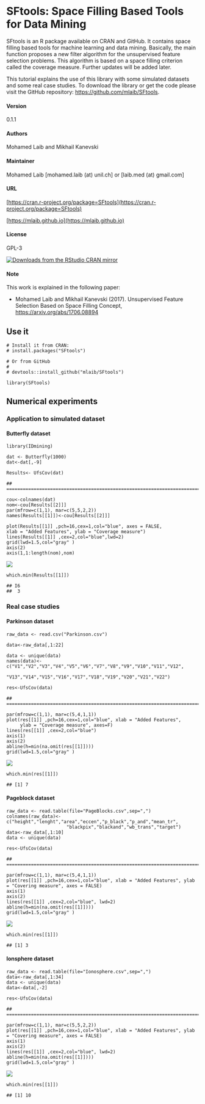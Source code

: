 # SFtools: Space Filling Based Tools for Data Mining

SFtools is an R package available on CRAN and GitHub. It contains space
filling based tools for machine learning and data mining. Basically, the
main function proposes a new filter algorithm for the unsupervised
feature selection problems. This algorithm is based on a space filling
criterion called the coverage measure. Further updates will be added
later.

This tutorial explains the use of this library with some simulated
datasets and some real case studies. To download the library or get the
code please visit the GitHub repository:
<https://github.com/mlaib/SFtools>.

#### Version
0.1.1

#### Authors
Mohamed Laib and Mikhail Kanevski

#### Maintainer
Mohamed Laib [mohamed.laib (at) unil.ch] or [laib.med (at) gmail.com]

#### URL
[https://cran.r-project.org/package=SFtools](https://cran.r-project.org/package=SFtools)

[https://mlaib.github.io](https://mlaib.github.io)

    
#### License
GPL-3

[![Downloads from the RStudio CRAN mirror](http://cranlogs.r-pkg.org/badges/grand-total/SFtools)](http://cran.rstudio.com/package=SFtools)


#### Note
This work is explained in the following paper:
* Mohamed Laib and Mikhail Kanevski (2017). Unsupervised Feature Selection Based on Space
Filling Concept, https://arxiv.org/abs/1706.08894


Use it
------

    # Install it from CRAN:
    # install.packages("SFtools")

    # Or from GitHub
    #
    # devtools::install_github("mlaib/SFtools")

    library(SFtools)

Numerical experiments
---------------------

### Application to simulated dataset

#### Butterfly dataset

    library(IDmining)

    dat <- Butterfly(1000)
    dat<-dat[,-9]

    Results<- UfsCov(dat)

    ## ===========================================================================

    cou<-colnames(dat)
    nom<-cou[Results[[2]]]
    par(mfrow=c(1,1), mar=c(5,5,2,2))
    names(Results[[1]])<-cou[Results[[2]]]

    plot(Results[[1]] ,pch=16,cex=1,col="blue", axes = FALSE,
    xlab = "Added Features", ylab = "Coverage measure")
    lines(Results[[1]] ,cex=2,col="blue",lwd=2)
    grid(lwd=1.5,col="gray" )
    axis(2)
    axis(1,1:length(nom),nom)

![](figure-markdown_strict/unnamed-chunk-1-1.png)

    which.min(Results[[1]])

    ## I6 
    ##  3

### Real case studies

#### Parkinson dataset

    raw_data <- read.csv("Parkinson.csv")

    data<-raw_data[,1:22]

    data <- unique(data)
    names(data)<-c("V1","V2","V3","V4","V5","V6","V7","V8","V9","V10","V11","V12",
                   "V13","V14","V15","V16","V17","V18","V19","V20","V21","V22")

    res<-UfsCov(data)

    ## ===========================================================================

    par(mfrow=c(1,1), mar=c(5,4,1,1))
    plot(res[[1]] ,pch=16,cex=1,col="blue", xlab = "Added Features",
         ylab = "Coverage measure", axes=F)
    lines(res[[1]] ,cex=2,col="blue")
    axis(1)
    axis(2)
    abline(h=min(na.omit(res[[1]])))
    grid(lwd=1.5,col="gray" )

![](figure-markdown_strict/unnamed-chunk-2-1.png)

    which.min(res[[1]])

    ## [1] 7

#### Pageblock dataset

    raw_data <- read.table(file="PageBlocks.csv",sep=",")
    colnames(raw_data)<-c("height","lenght","area","eccen","p_black","p_and","mean_tr",
                          "blackpix","blackand","wb_trans","target")
    data<-raw_data[,1:10]
    data <- unique(data)

    res<-UfsCov(data)

    ## ===========================================================================

    par(mfrow=c(1,1), mar=c(5,4,1,1))
    plot(res[[1]] ,pch=16,cex=1,col="blue", xlab = "Added Features", ylab = "Covering measure", axes = FALSE)
    axis(1)
    axis(2)
    lines(res[[1]] ,cex=2,col="blue", lwd=2)
    abline(h=min(na.omit(res[[1]])))
    grid(lwd=1.5,col="gray" )

![](figure-markdown_strict/unnamed-chunk-3-1.png)

    which.min(res[[1]])

    ## [1] 3

#### Ionsphere dataset

    raw_data <- read.table(file="Ionosphere.csv",sep=",")
    data<-raw_data[,1:34]
    data <- unique(data)
    data<-data[,-2]

    res<-UfsCov(data)

    ## ===========================================================================

    par(mfrow=c(1,1), mar=c(5,5,2,2))
    plot(res[[1]] ,pch=16,cex=1,col="blue", xlab = "Added Features", ylab = "Covering measure", axes = FALSE)
    axis(1)
    axis(2)
    lines(res[[1]] ,cex=2,col="blue", lwd=2)
    abline(h=min(na.omit(res[[1]])))
    grid(lwd=1.5,col="gray" )

![](figure-markdown_strict/unnamed-chunk-4-1.png)

    which.min(res[[1]])

    ## [1] 10

